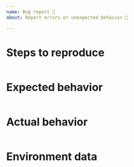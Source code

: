 ```yaml
---
name: Bug report 🐛
about: Report errors or unexpected behavior 🤔

---
```


# Steps to reproduce

```bash

```

# Expected behavior

```none

```

# Actual behavior

```none

```

# Environment data

```none

```
